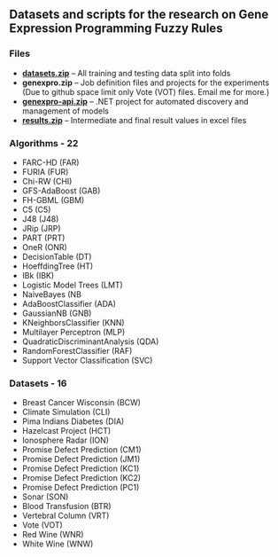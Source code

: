 ## Datasets and scripts for the research on Gene Expression Programming Fuzzy Rules

### Files
* **[datasets.zip](https://github.com/michalmadera/gep-fuzzy-rules-datasets/blob/master/datasets.zip)** – All training and testing data split into folds
* **genexpro.zip** – Job definition files and projects for the experiments (Due to github space limit only Vote (VOT) files. Email me for more.)
* **[genexpro-api.zip](https://github.com/michalmadera/gep-fuzzy-rules-datasets/blob/master/genexpro-api.zip)** – .NET project for automated discovery and management of models
* **[results.zip](https://github.com/michalmadera/gep-fuzzy-rules-datasets/blob/master/results.zip)** – Intermediate and final result values in excel files

### Algorithms - 22
* FARC-HD (FAR) 
* FURIA (FUR)
* Chi-RW (CHI)
* GFS-AdaBoost (GAB)
* FH-GBML (GBM)
* C5 (C5)
* J48 (J48) 
* JRip (JRP) 
* PART (PRT) 
* OneR (ONR)
* DecisionTable (DT)
* HoeffdingTree (HT)
* IBk (IBK)
* Logistic Model Trees (LMT) 
* NaiveBayes (NB
* AdaBoostClassifier (ADA)
* GaussianNB (GNB)
* KNeighborsClassifier (KNN)
* Multilayer Perceptron (MLP)
* QuadraticDiscriminantAnalysis (QDA)
* RandomForestClassifier (RAF)
* Support Vector Classification (SVC)

### Datasets - 16

* Breast Cancer Wisconsin (BCW)
*	Climate Simulation (CLI)
*	Pima Indians Diabetes (DIA)
*	Hazelcast Project (HCT)
*	Ionosphere Radar (ION)
*	Promise Defect Prediction (CM1)
*	Promise Defect Prediction (JM1)
*	Promise Defect Prediction (KC1)
*	Promise Defect Prediction (KC2)
*	Promise Defect Prediction (PC1) 
*	Sonar (SON)
*	Blood Transfusion (BTR)
*	Vertebral Column (VRT)
*	Vote (VOT)
*	Red Wine (WNR)
*	White Wine (WNW)
